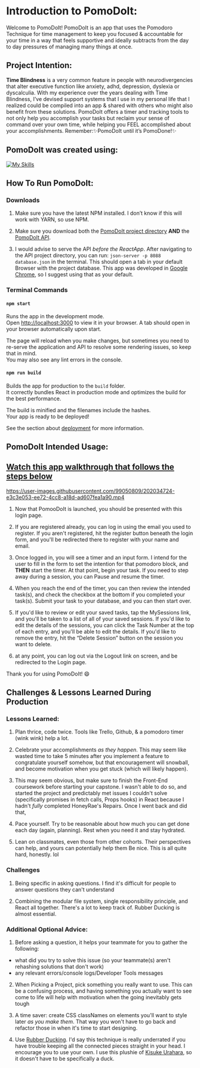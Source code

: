 <!--
*todo: use the links for the rubber ducking section
todo: proofread (copy and paste into google doc, and it will do this for you)
todo: include pictures of the website)
 -->
# Introduction to PomoDoIt:
 
Welcome to PomoDoIt! PomoDoIt is an app that uses the Pomodoro Technique for time management to keep you focused & accountable for your time in a way that feels supportive and ideally subtracts from the day to day pressures of managing many things at once.
 
## Project Intention:
**Time Blindness** is a very common feature in people with neurodivergencies that alter executive function like anxiety, adhd, depression, dyslexia or dyscalculia. With my experience over the years dealing with Time Blindness, I’ve devised support systems that I use in my personal life that I realized could be compiled into an app & shared with others who might also benefit from these solutions. PomoDoIt offers a timer and tracking tools to not only help you accomplish your tasks but reclaim your sense of command over your own time, while helping you FEEL accomplished about your accomplishments.
Remember:✨PomoDoIt until it’s PomoDone!✨
 
 
## PomoDoIt was created using:
[![My Skills](https://skillicons.dev/icons?i=html,css,js,git,github,nodejs,react,jquery,figma,vscode&theme=light)](https://skillicons.dev)
 
## How To Run PomoDoIt:
 
<!--
todo: create correct steps to serve.
todo: make sure to
^ASSUMING YOU HAVE THE npm INSTALLED: serve the API first, then the NPM start
 -->
 
### Downloads
1. Make sure you have the latest NPM installed. I don’t know if this will work with YARN, so use NPM.
 
2. Make sure you download both the [PomoDoIt project directory](https://github.com/yungreg/pomodoit-app) **AND** the [PomoDoIt API](https://github.com/yungreg/pomodoit-api).
 
3. I would advise to serve the API *before the ReactApp*. After navigating to the API project directory, you can run: `json-server -p 8088 database.json` in the terminal. This should open a tab in your default Browser with the project database. This app was developed in [Google Chrome](https://www.google.com/chrome/), so I suggest using that as your default.
 
### Terminal Commands
#### `npm start`
 
Runs the app in the development mode.\
Open [http://localhost:3000](http://localhost:3000) to view it in your browser. A tab should open in your browser automatically upon start.
 
The page will reload when you make changes, but sometimes you need to re-serve the application and API to resolve some rendering issues, so keep that in mind.\
You may also see any lint errors in the console.
 
#### `npm run build`
 
Builds the app for production to the `build` folder.\
It correctly bundles React in production mode and optimizes the build for the best performance.
 
The build is minified and the filenames include the hashes.\
Your app is ready to be deployed!
 
See the section about [deployment](https://facebook.github.io/create-react-app/docs/deployment) for more information.
 
 
## PomoDoIt Intended Usage:
## **[Watch this app walkthrough that follows the steps below](https://www.youtube.com/watch?v=A8ErLGWZHAY)**


https://user-images.githubusercontent.com/99050809/202034724-e3c3e053-ee72-4cc8-a18d-ad607fea1a90.mp4


1. Now that PomooDoIt is launched, you should be presented with this login page.
 
2. If you are registered already, you can log in using the email you used to register. If you aren't registered, hit the register button beneath the login form, and you'll be redirected there to register with your name and email.
 
3. Once logged in, you will see a timer and an input form. I intend for the user to fill in the form to set the intention for that pomodoro block, and **THEN** start the timer. At that point, begin your task. If you need to step away during a session, you can Pause and resume the timer.
 
 4. When you reach the end of the timer, you can then review the intended task(s), and check the checkbox at the bottom if you completed your task(s). Submit your task to your database, and you can then start over.
 
 5. If you'd like to review or edit your saved tasks, tap the MySessions link, and you'll be taken to a list of all of your saved sessions. If you'd like to edit the details of the sessions, you can click the Task Number at the top of each entry, and you'll be able to edit the details. If you'd like to remove the entry, hit the “Delete Session” button on the session you want to delete.
 
6. at any point, you can log out via the Logout link on screen, and be redirected to the Login page.
 
Thank you for using PomoDoIt! :smile:
 
## Challenges & Lessons Learned During Production  
 
### Lessons Learned:
1. Plan thrice, code twice. Tools like Trello, Github, & a pomodoro timer (wink wink) help a lot.
 
2. Celebrate your accomplishments *as they happen*. This may seem like wasted time to take 5 minutes after you implement a feature to congratulate yourself somehow, but that encouragement will snowball, and become motivation when you get stuck (which will likely happen).
 
3. This may seem obvious, but make sure to finish the Front-End coursework before starting your capstone. I wasn't able to do so, and started the project and predictably met issues I couldn't solve (specifically promises in fetch calls, Props hooks) in React because I hadn't *fully* completed HoneyRae's Repairs. Once I went back and did that,
 
4. Pace yourself. Try to be reasonable about how much you can get done each day (again, planning). Rest when you need it and stay hydrated.
 
5. Lean on classmates, even those from other cohorts. Their perspectives can help, and yours can potentially help them
Be nice. This is all quite hard, honestly. lol
 
### Challenges
1. Being specific in asking questions. I find it's difficult for people to answer questions they can't understand
 
2. Combining the modular file system, single responsibility principle, and React all together. There's a lot to keep track of.
Rubber Ducking is almost essential.  
 
### Additional Optional Advice:
1. Before asking a question, it helps your teammate for you to gather the following:
- what did you try to solve this issue (so your teammate(s) aren't rehashing solutions that don't work)
- any relevant errors/console logs/Developer Tools messages
 
2. When Picking a Project, pick something you really want to use. This can be a confusing process, and having something you actually want to see come to life will help with motivation when the going inevitably gets tough
 
3. A time saver: create CSS classNames on elements you'll want to style later *as you make them*. That way you won't have to go back and refactor those in when it's time to start designing.
 
4. Use [Rubber Ducking](https://rubberduckdebugging.com/). I'd say this technique is really underrated if you have trouble keeping all the connected pieces straight in your head. I encourage you to use your own. I use this plushie of [Kisuke Urahara](https://www.entertainmentearth.com/product/bleach-kisuke-plush/gn6978), so it doesn't have to be specifically a duck.
 
 
 
 

